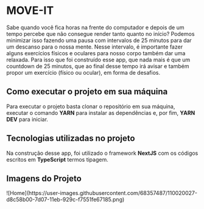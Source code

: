 <h1>MOVE-IT</h1>
Sabe quando você fica horas na frente do computador e depois de um tempo percebe que não consegue render tanto quanto no início? Podemos minimizar isso fazendo uma pausa com intervalos de 25 minutos para dar um descanso para o nossa mente. Nesse intervalo, é importante fazer alguns exercícios físicos e oculares para nosso corpo também dar uma relaxada. Para isso que foi construído esse app, que nada mais é que um countdown de 25 minutos, que ao final desse tempo irá avisar e também propor um exercício (físico ou ocular), em forma de desafios.

<h2>Como executar o projeto em sua máquina</h2>
Para executar o projeto basta clonar o repositório em sua máquina, executar o comando <strong>YARN</strong> para instalar as dependências e, por fim, <strong>YARN DEV</strong> para iniciar.

<h2>Tecnologias utilizadas no projeto</h2>
Na construção desse app, foi utilizado o framework <strong>NextJS</strong> com os códigos escritos em <strong>TypeScript</strong> termos tipagem.

<h2>Imagens do Projeto</h2>
![Home](https://user-images.githubusercontent.com/68357487/110020027-d8c58b00-7d07-11eb-929c-f7551fe67185.png)
